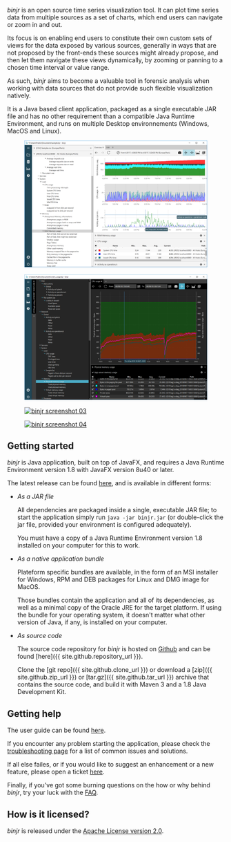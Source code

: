 *binjr* is an open source time series visualization tool. It can plot time series data from multiple sources as a set of charts, which end users can navigate or zoom in and out.

Its focus is on enabling end users to constitute their own custom sets of views for the data exposed by various sources, generally in ways that are not proposed by the front-ends these sources might already propose, and then let them navigate these views dynamically, by zooming or panning to a chosen time interval or value range.

As such, *binjr* aims to become a valuable tool in forensic analysis when working with data sources that do not provide such flexible visualization natively.

It is a Java based client application, packaged as a single executable JAR file and has no other requirement than a compatible Java Runtime Environment, and runs on multiple Desktop environnements (Windows, MacOS and Linux).

<div id="PhotoGallery" class="photo-gallery">
  <figure class="photo-gallery--image">
    <a href="/assets/images/screenshot01.png" class="photo">
      <img src="/assets/images/screenshot01.png" alt="binjr screenshot 01">
    </a>
  </figure>
  <figure class="photo-gallery--image">
    <a href="/assets/images/screenshot05.png" class="photo">
      <img  src="/assets/images/screenshot05.png" alt="binjr screenshot  02">
    </a>
  </figure> 
  <figure class="photo-gallery--image">
    <a href="/assets/images/screenshot03.png" class="photo" >
      <img  src="/assets/images/screenshot03.png" alt="binjr screenshot  03">
    </a>
  </figure> 
  <figure class="photo-gallery--image">
    <a href="/assets/images/screenshot04.png" class="photo" >
      <img  src="/assets/images/screenshot04.png" alt="binjr screenshot  04">
    </a>
  </figure> 
</div>

## Getting started


_binjr_ is Java application, built on top of JavaFX, and requires a Java Runtime Environment version 1.8 with JavaFX version 8u40 or later.

The latest release can be found [here](https://github.com/fthevenet/binjr/releases/latest), and is available in different forms:
* _As a JAR file_

  All dependencies are packaged inside a single, executable JAR file; to start the application simply run `java -jar binjr.jar` (or double-click the jar file, provided your environment is configured adequately).
  
  You must have a copy of a Java Runtime Environment version 1.8 installed on your computer for this to work.

* _As a native application bundle_

  Plateform specific bundles are available, in the form of an MSI installer for Windows, RPM and DEB packages for Linux and DMG image for MacOS.
  
  Those bundles contain the application and all of its dependencies, as well as a minimal copy of the Oracle JRE for the target platform. 
  If using the bundle for your operating system, it doesn't matter what other version of Java, if any, is installed on your computer.

* _As source code_
  
  The source code repository for *binjr* is hosted on [Github](https://www.github.com) and can be found [here]({{ site.github.repository_url }}).
  
  Clone the [git repo]({{ site.github.clone_url }}) or download a [zip]({{ site.github.zip_url }}) or [tar.gz]({{ site.github.tar_url }}) archive that contains the source code, and build it with Maven 3 and a 1.8 Java Development Kit.

## Getting help

The user guide can be found [here](/user_manual).

If you encounter any problem starting the application, please check the [troubleshooting page](troubleshooting) for a list of common issues and solutions.

If all else failes, or if you would like to suggest an enhancement or a new feature, please open a ticket [here](https://github.com/fthevenet/binjr/issues).

Finally, if you've got some burning questions on the how or why behind *binjr*, try your luck with the [FAQ](MTMUFAQ). 

## How is it licensed?

*binjr* is released under the [Apache License version 2.0](http://www.apache.org/licenses/LICENSE-2.0).

